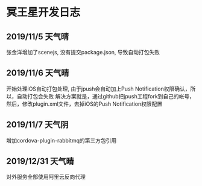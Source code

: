 # 冥王星开发日志

## 2019/11/5 天气晴
张金洋增加了scenejs, 没有提交package.json, 导致自动打包失败

## 2019/11/6 天气晴
开始处理iOS自动打包处理, 由于jpush会自动加上Push Notification权限确认，所以，自动打包会失败
解决方案就是，通过github把jpush工程fork到自己的帐号，然后，修改plugin.xml文件，去掉iOS的Push Notification权限配置

## 2019/11/7 天气阴
增加cordova-plugin-rabbitmq的第三方包引用
<framework src="libs/ios/CocoaAsyncSocket.framework" custom="true" />
<framework src="libs/ios/JKVValue.framework" custom="true" />
<framework src="libs/ios/RMQClient.framework" custom="true" />

## 2019/12/31 天气晴
对外服务全部使用阿里云反向代理
